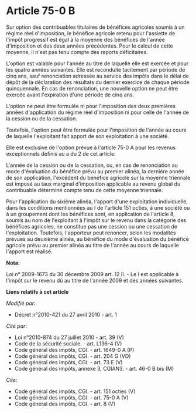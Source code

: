 # Article 75-0 B

Sur option des contribuables titulaires de bénéfices agricoles soumis à un régime réel d'imposition, le bénéfice agricole
retenu pour l'assiette de l'impôt progressif est égal à la moyenne des bénéfices de l'année d'imposition et des deux années
précédentes. Pour le calcul de cette moyenne, il n'est pas tenu compte des reports déficitaires. 

L'option est valable pour l'année au titre de laquelle elle est exercée et pour les quatre années suivantes. Elle est
reconduite tacitement par période de cinq ans, sauf renonciation adressée au service des impôts dans le délai de dépôt de la
déclaration des résultats du dernier exercice de chaque période quinquennale. En cas de renonciation, une nouvelle option ne
peut être exercée avant l'expiration d'une période de cinq ans. 

L'option ne peut être formulée ni pour l'imposition des deux premières années d'application du régime réel d'imposition ni
pour celle de l'année de la cession ou de la cessation. 

Toutefois, l'option peut être formulée pour l'imposition de l'année au cours de laquelle l'exploitant fait apport de son
exploitation à une société. 

Elle est exclusive de l'option prévue à l'article 75-0 A pour les revenus exceptionnels définis au a du 2 de cet article. 

L'année de la cession ou de la cessation, ou, en cas de renonciation au mode d'évaluation du bénéfice prévu au premier
alinéa, la dernière année de son application, l'excédent du bénéfice agricole sur la moyenne triennale est imposé au taux
marginal d'imposition applicable au revenu global du contribuable déterminé compte tenu de cette moyenne triennale. 

Pour l'application du sixième alinéa, l'apport d'une exploitation individuelle, dans les conditions mentionnées au I de
l'article 151 octies, à une société ou à un groupement dont les bénéfices sont, en application de l'article 8, soumis au nom
de l'exploitant à l'impôt sur le revenu dans la catégorie des bénéfices agricoles, ne constitue pas une cession ou une
cessation de l'exploitation. Toutefois, l'apporteur peut renoncer, selon les modalités prévues au deuxième alinéa, au
bénéfice du mode d'évaluation du bénéfice agricole prévu au premier alinéa au titre de l'année au cours de laquelle l'apport
est réalisé.

**Nota:**

Loi n° 2009-1673 du 30 décembre 2009 art. 12 II. - Le I est applicable à l'impôt sur le revenu dû au titre de l'année 2009 et
des années suivantes.

**Liens relatifs à cet article**

_Modifié par_:

  - Décret n°2010-421  du 27 avril 2010 - art. 1

_Cité par_:

  - Loi n°2010-874 du 27 juillet 2010 - art. 39 (V)
  - Code de la sécurité sociale. - art. L136-4 (V)
  - Code général des impôts, CGI. - art. 1649-0 A (P)
  - Code général des impôts, CGI. - art. 204 G (VD)
  - Code général des impôts, CGI. - art. 73 E (V)
  - Code général des impôts, annexe 3, CGIAN3. - art. 46-0 B bis (M)

_Cite_:

  - Code général des impôts, CGI. - art. 151 octies (V)
  - Code général des impôts, CGI. - art. 75-0 A (V)
  - Code général des impôts, CGI. - art. 8 (V)
